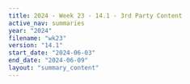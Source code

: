 ```yaml
---
title: 2024 - Week 23 - 14.1 - 3rd Party Content
active_nav: summaries
year: "2024"
filename: "wk23"
version: "14.1"
start_date: "2024-06-03"
end_date: "2024-06-09"
layout: "summary_content"
---
```

